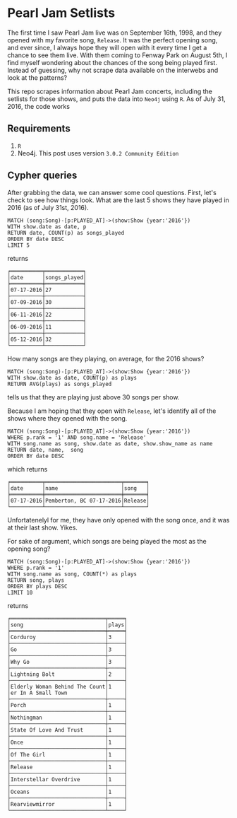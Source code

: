 # Pearl Jam Setlists

The first time I saw Pearl Jam live was on September 16th, 1998, and they opened with my favorite song, `Release`. It was the perfect opening song, and ever since, I always hope they will open with it every time I get a chance to see them live.  With them coming to Fenway Park on August 5th, I find myself wondering about the chances of the song being played first.  Instead of guessing, why not scrape data available on the interwebs and look at the patterns?

This repo scrapes information about Pearl Jam concerts, including the setlists for those shows, and puts the data into `Neo4j` using `R`.  As of July 31, 2016, the code works

## Requirements

1.  `R`  
2.  Neo4j.  This post uses version `3.0.2 Community Edition`

## Cypher queries 

After grabbing the data, we can answer some cool questions.  First, let's check to see how things look.  What are the last 5 shows they have played in 2016 (as of July 31st, 2016).

```
MATCH (song:Song)-[p:PLAYED_AT]->(show:Show {year:'2016'})
WITH show.date as date, p
RETURN date, COUNT(p) as songs_played
ORDER BY date DESC
LIMIT 5
```

returns

```
╒══════════╤════════════╕
│date      │songs_played│
╞══════════╪════════════╡
│07-17-2016│27          │
├──────────┼────────────┤
│07-09-2016│30          │
├──────────┼────────────┤
│06-11-2016│22          │
├──────────┼────────────┤
│06-09-2016│11          │
├──────────┼────────────┤
│05-12-2016│32          │
└──────────┴────────────┘
```

How many songs are they playing, on average, for the 2016 shows?

```
MATCH (song:Song)-[p:PLAYED_AT]->(show:Show {year:'2016'})
WITH show.date as date, COUNT(p) as plays
RETURN AVG(plays) as songs_played
```
tells us that they are playing just above 30 songs per show.

Because I am hoping that they open with `Release`, let's identify all of the shows where they opened with the song.

```
MATCH (song:Song)-[p:PLAYED_AT]->(show:Show {year:'2016'})
WHERE p.rank = '1' AND song.name = 'Release'
WITH song.name as song, show.date as date, show.show_name as name
RETURN date, name,  song
ORDER BY date DESC
```
which returns

```
╒══════════╤════════════════════════╤═══════╕
│date      │name                    │song   │
╞══════════╪════════════════════════╪═══════╡
│07-17-2016│Pemberton, BC 07-17-2016│Release│
└──────────┴────────────────────────┴───────┘
```

Unfortatenelyl for me, they have only opened with the song once, and it was at their last show.  Yikes.

For sake of argument, which songs are being played the most as the opening song?

```
MATCH (song:Song)-[p:PLAYED_AT]->(show:Show {year:'2016'})
WHERE p.rank = '1'
WITH song.name as song, COUNT(*) as plays
RETURN song, plays
ORDER BY plays DESC
LIMIT 10
```

returns

```
╒══════════════════════════════╤═════╕
│song                          │plays│
╞══════════════════════════════╪═════╡
│Corduroy                      │3    │
├──────────────────────────────┼─────┤
│Go                            │3    │
├──────────────────────────────┼─────┤
│Why Go                        │3    │
├──────────────────────────────┼─────┤
│Lightning Bolt                │2    │
├──────────────────────────────┼─────┤
│Elderly Woman Behind The Count│1    │
│er In A Small Town            │     │
├──────────────────────────────┼─────┤
│Porch                         │1    │
├──────────────────────────────┼─────┤
│Nothingman                    │1    │
├──────────────────────────────┼─────┤
│State Of Love And Trust       │1    │
├──────────────────────────────┼─────┤
│Once                          │1    │
├──────────────────────────────┼─────┤
│Of The Girl                   │1    │
├──────────────────────────────┼─────┤
│Release                       │1    │
├──────────────────────────────┼─────┤
│Interstellar Overdrive        │1    │
├──────────────────────────────┼─────┤
│Oceans                        │1    │
├──────────────────────────────┼─────┤
│Rearviewmirror                │1    │
└──────────────────────────────┴─────┘
```

